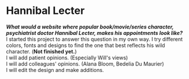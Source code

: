 # Hannibal Lecter

**_What would a website where popular book/movie/series character, psychiatrist doctor Hannibal Lecter, makes his appointments look like?_**  
I started this project to answer this question in my own way. I try different colors, fonts and designs to find the one that best reflects his wild character. (**Not finished yet.**)  
I will add patient opinions. (Especially Will's views)  
I will add colleagues' opinions. (Alana Bloom, Bedelia Du Maurier)  
I will edit the design and make additions.
